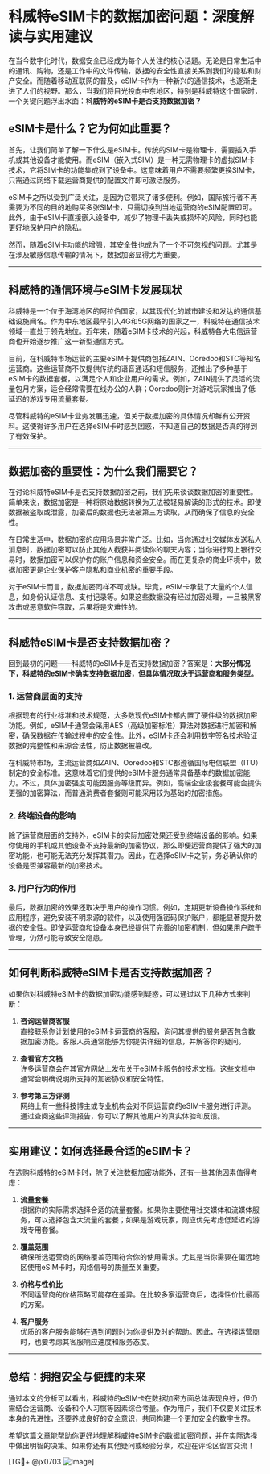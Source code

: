 # 科威特eSIM卡的数据加密问题：深度解读与实用建议

在当今数字化时代，数据安全已经成为每个人关注的核心话题。无论是日常生活中的通讯、购物，还是工作中的文件传输，数据的安全性直接关系到我们的隐私和财产安全。而随着移动互联网的普及，eSIM卡作为一种新兴的通信技术，也逐渐走进了人们的视野。那么，当我们将目光投向中东地区，特别是科威特这个国家时，一个关键问题浮出水面：**科威特的eSIM卡是否支持数据加密？**

## eSIM卡是什么？它为何如此重要？

首先，让我们简单了解一下什么是eSIM卡。传统的SIM卡是物理卡，需要插入手机或其他设备才能使用。而eSIM（嵌入式SIM）是一种无需物理卡的虚拟SIM卡技术，它将SIM卡的功能集成到了设备中。这意味着用户不需要频繁更换SIM卡，只需通过网络下载运营商提供的配置文件即可激活服务。

eSIM卡之所以受到广泛关注，是因为它带来了诸多便利。例如，国际旅行者不再需要为不同的目的地购买多张SIM卡，只需切换到当地运营商的eSIM配置即可。此外，由于eSIM卡直接嵌入设备中，减少了物理卡丢失或损坏的风险，同时也能更好地保护用户的隐私。

然而，随着eSIM卡功能的增强，其安全性也成为了一个不可忽视的问题。尤其是在涉及敏感信息传输的情况下，数据加密显得尤为重要。

---

## 科威特的通信环境与eSIM卡发展现状

科威特是一个位于海湾地区的阿拉伯国家，以其现代化的城市建设和发达的通信基础设施闻名。作为中东地区最早引入4G和5G网络的国家之一，科威特在通信技术领域一直处于领先地位。近年来，随着eSIM卡技术的兴起，科威特各大电信运营商也开始逐步推广这一新型通信方式。

目前，在科威特市场运营的主要eSIM卡提供商包括ZAIN、Ooredoo和STC等知名运营商。这些运营商不仅提供传统的语音通话和短信服务，还推出了多种基于eSIM卡的数据套餐，以满足个人和企业用户的需求。例如，ZAIN提供了灵活的流量包月方案，适合经常需要在线办公的人群；Ooredoo则针对游戏玩家推出了低延迟的游戏专用流量套餐。

尽管科威特的eSIM卡业务发展迅速，但关于数据加密的具体情况却鲜有公开资料。这使得许多用户在选择eSIM卡时感到困惑，不知道自己的数据是否真的得到了有效保护。

---

## 数据加密的重要性：为什么我们需要它？

在讨论科威特eSIM卡是否支持数据加密之前，我们先来谈谈数据加密的重要性。简单来说，数据加密是一种将原始数据转换为无法被轻易解读的形式的技术。即使数据被盗取或泄露，加密后的数据也无法被第三方读取，从而确保了信息的安全性。

在日常生活中，数据加密的应用场景非常广泛。比如，当你通过社交媒体发送私人消息时，数据加密可以防止其他人截获并阅读你的聊天内容；当你进行网上银行交易时，数据加密可以保护你的账户信息和资金安全。而在更复杂的商业环境中，数据加密更是企业保护客户隐私和商业机密的重要手段。

对于eSIM卡而言，数据加密同样不可或缺。毕竟，eSIM卡承载了大量的个人信息，如身份认证信息、支付记录等。如果这些数据没有经过加密处理，一旦被黑客攻击或恶意软件窃取，后果将是灾难性的。

---

## 科威特eSIM卡是否支持数据加密？

回到最初的问题——科威特的eSIM卡是否支持数据加密？答案是：**大部分情况下，科威特的eSIM卡确实支持数据加密，但具体情况取决于运营商和服务类型。**

### 1. **运营商层面的支持**
根据现有的行业标准和技术规范，大多数现代eSIM卡都内置了硬件级的数据加密功能。例如，eSIM卡通常会采用AES（高级加密标准）算法对数据进行加密和解密，确保数据在传输过程中的安全性。此外，eSIM卡还会利用数字签名技术验证数据的完整性和来源合法性，防止数据被篡改。

在科威特市场，主流运营商如ZAIN、Ooredoo和STC都遵循国际电信联盟（ITU）制定的安全标准。这意味着它们提供的eSIM卡服务通常具备基本的数据加密能力。不过，具体加密强度可能因服务等级而异。例如，高端企业级套餐可能会提供更强的加密算法，而普通消费者套餐则可能采用较为基础的加密措施。

### 2. **终端设备的影响**
除了运营商层面的支持外，eSIM卡的实际加密效果还受到终端设备的影响。如果你使用的手机或其他设备不支持最新的加密协议，那么即便运营商提供了强大的加密功能，也可能无法充分发挥其潜力。因此，在选择eSIM卡之前，务必确认你的设备是否兼容最新的加密技术。

### 3. **用户行为的作用**
最后，数据加密的效果还取决于用户的操作习惯。例如，定期更新设备操作系统和应用程序，避免安装不明来源的软件，以及使用强密码保护账户，都能显著提升数据的安全性。即使运营商和设备本身已经提供了完善的加密机制，但如果用户疏于管理，仍然可能导致安全隐患。

---

## 如何判断科威特eSIM卡是否支持数据加密？

如果你对科威特eSIM卡的数据加密功能感到疑惑，可以通过以下几种方式来判断：

1. **咨询运营商客服**  
   直接联系你计划使用的eSIM卡运营商的客服，询问其提供的服务是否包含数据加密功能。客服人员通常能够为你提供详细的信息，并解答你的疑问。

2. **查看官方文档**  
   许多运营商会在其官方网站上发布关于eSIM卡服务的技术文档。这些文档中通常会明确说明所支持的加密协议和安全特性。

3. **参考第三方评测**  
   网络上有一些科技博主或专业机构会对不同运营商的eSIM卡服务进行评测。通过查阅这些评测报告，你可以了解其他用户的真实体验和反馈。

---

## 实用建议：如何选择最合适的eSIM卡？

在选购科威特的eSIM卡时，除了关注数据加密功能外，还有一些其他因素值得考虑：

1. **流量套餐**  
   根据你的实际需求选择合适的流量套餐。如果你主要使用社交媒体和流媒体服务，可以选择包含大流量的套餐；如果是游戏玩家，则应优先考虑低延迟的游戏专用套餐。

2. **覆盖范围**  
   确保所选运营商的网络覆盖范围符合你的使用需求。尤其是当你需要在偏远地区使用eSIM卡时，网络信号的质量至关重要。

3. **价格与性价比**  
   不同运营商的价格策略可能存在差异。在比较多家运营商后，选择性价比最高的方案。

4. **客户服务**  
   优质的客户服务能够在遇到问题时为你提供及时的帮助。因此，在选择运营商时，也要考虑其客服响应速度和服务态度。

---

## 总结：拥抱安全与便捷的未来

通过本文的分析可以看出，科威特的eSIM卡在数据加密方面总体表现良好，但仍需结合运营商、设备和个人习惯等因素综合考量。作为用户，我们不仅要关注技术本身的先进性，还要养成良好的安全意识，共同构建一个更加安全的数字世界。

希望这篇文章能帮助你更好地理解科威特eSIM卡的数据加密问题，并在实际选择中做出明智的决策。如果你还有其他疑问或经验分享，欢迎在评论区留言交流！

[TG💪+ @jx0703 ![Image](https://github.com/user-attachments/assets/dbca1d08-cadb-493c-b0ec-ad6f7a83f270)]